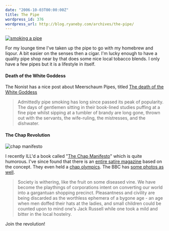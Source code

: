 ```yaml
---
date: "2006-10-03T00:00:00Z"
title: The Pipe
wordpress_id: 376
wordpress_url: http://blog.ryaneby.com/archives/the-pipe/
---
```

<a href="http://flickr.com/photos/wiseacre/79047046/"><img src="http://static.flickr.com/39/79047046_2d7aea1167_d.jpg" alt="smoking a pipe" /></a>

For my lounge time I've taken up the pipe to go with my homebrew and liqour. A bit easier on the senses then a cigar. I'm lucky enough to have a quality pipe shop near by that does some nice local tobacco blends. I only have a few pipes but it is a lifestyle in itself.

<h4>Death of the White Goddess</h4>

The Nonist has a nice post about Meerschaum Pipes, titled <a href="http://thenonist.com/index.php/thenonist/permalink/the_meerschaum_pipe/">The death of the White Goddess</a>

<blockquote>Admittedly pipe smoking has long since passed its peak of popularity. The days of gentlemen sitting in their book-lined studies puffing at a fine pipe whilst sipping at a tumbler of brandy are long gone, thrown out with the servants, the wife-ruling, the mistresses, and the dishwater.</blockquote>

<h4>The Chap Revolution</h4>

<img src="http://blog.ryaneby.com/wp-content/uploads/2006/10/razorpipe2.gif" alt="chap manifesto" />

I recently ILL'd a book called "<a href="http://www.amazon.co.uk/Chap-Manifesto-Revolutionary-Etiquette-Gentleman/dp/1841156574/">The Chap Manifesto</a>" which is quite humorous. I've since found that there is an <a href="http://thechap.net/latestissue.html">entire satire magazine</a> based on the concept. They even held a <a href="http://www.thechap.net/olympics.html">chap olympics</a>. The BBC has <a href="http://news.bbc.co.uk/2/shared/spl/hi/pop_ups/06/magazine_the_chap_olympics/html/1.stm">some photos as well</a>.

<blockquote>Society is withering, like the fruit on some diseased vine. We have become the playthings of corporations intent on converting our world into a gargantuan shopping precinct. Pleasantness and civility are being discarded as the worthless ephemera of a bygone age - an age when men doffed their hats at the ladies, and small children could be counted upon to mind one's Jack Russell while one took a mild and bitter in the local hostelry.</blockquote>

Join the revolution!

